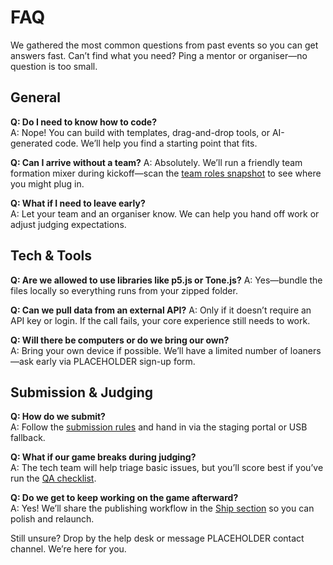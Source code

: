 # FAQ

We gathered the most common questions from past events so you can get answers fast. Can’t find what you need? Ping a mentor or organiser—no question is too small.

## General

**Q: Do I need to know how to code?**  
A: Nope! You can build with templates, drag-and-drop tools, or AI-generated code. We’ll help you find a starting point that fits.

**Q: Can I arrive without a team?**
A: Absolutely. We’ll run a friendly team formation mixer during kickoff—scan the [team roles snapshot](/guide/team-roles) to see where you might plug in.

**Q: What if I need to leave early?**  
A: Let your team and an organiser know. We can help you hand off work or adjust judging expectations.

## Tech & Tools

**Q: Are we allowed to use libraries like p5.js or Tone.js?**
A: Yes—bundle the files locally so everything runs from your zipped folder.

**Q: Can we pull data from an external API?**
A: Only if it doesn’t require an API key or login. If the call fails, your core experience still needs to work.

**Q: Will there be computers or do we bring our own?**  
A: Bring your own device if possible. We’ll have a limited number of loaners—ask early via PLACEHOLDER sign-up form.

## Submission & Judging

**Q: How do we submit?**  
A: Follow the [submission rules](/ship/submission-rules) and hand in via the staging portal or USB fallback.

**Q: What if our game breaks during judging?**  
A: The tech team will help triage basic issues, but you’ll score best if you’ve run the [QA checklist](/ship/qa-checklist).

**Q: Do we get to keep working on the game afterward?**  
A: Yes! We’ll share the publishing workflow in the [Ship section](/ship/post-event-publishing) so you can polish and relaunch.

Still unsure? Drop by the help desk or message PLACEHOLDER contact channel. We’re here for you.
